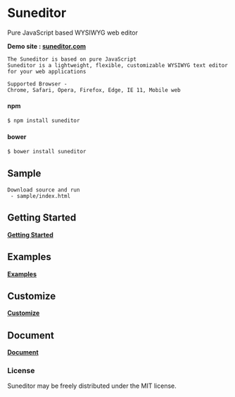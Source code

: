 # Suneditor
Pure JavaScript based WYSIWYG web editor

**Demo site : <a href="http://suneditor.com" target="_blank">suneditor.com</a>**

```properties
The Suneditor is based on pure JavaScript
Suneditor is a lightweight, flexible, customizable WYSIWYG text editor for your web applications

Supported Browser -
Chrome, Safari, Opera, Firefox, Edge, IE 11, Mobile web
```

#### npm

``` sh
$ npm install suneditor
```

#### bower

``` sh
$ bower install suneditor
```

## Sample
```text
Download source and run
 - sample/index.html
```

## Getting Started
**<a href="http://suneditor.com/sample/html/getting-started.html" target="_blank">Getting Started</a>**

## Examples
**<a href="http://suneditor.com/sample/html/examples.html" target="_blank">Examples</a>**

## Customize
**<a href="http://suneditor.com/sample/html/customize.html" target="_blank">Customize</a>**

## Document
**<a href="http://suneditor.com/sample/html/document.html" target="_blank">Document</a>**
    
    
### License
Suneditor may be freely distributed under the MIT license.
